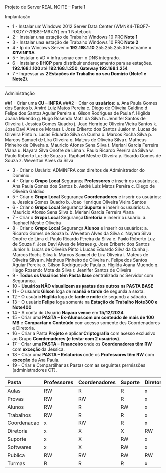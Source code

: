 Projeto de Server REAL NOITE – Parte 1


Implantação

- 1 -	Instalar um Windows 2012 Server Data Center (WMNK4-TBQF7-RXDY7-7RB89-M97JY) em 1 Notebook 
- 2 -	Instalar uma estação de Trabalho Windows 10 PRO **Note 1**
- 3 -	Instalar uma estação de Trabalho Windows 10 PRO **Note 2**
- 4 -	Ip do Windows Server = **192.168.1.10** 255.255.255.0 Hostname = **SRVINFRA**
- 5 -	Instalar o AD = infra.senac com o DNS integrado.
- 6 -	Instalar o **DHCP** para distribuir endereçamento para as estações. **192.168.1.100** até **192.168.1.250**, **Gateway 192.168.1.254**
- 7 -	Ingressar as **2 Estações de Trabalho no seu Domínio (Note1 e Note2)**.

---

Administração

##1 -	Criar uma **OU – INFRA**
###2 -	Criar os **usuários**:
  a.	Ana Paula Gomes dos Santos
  b.	André Luiz Matos Pereira
  c.	Diego de Oliveira Galdino
  d.	Felipe dos Santos Aguiar Pereira
  e.	Gilson Rodrigues de Paula
  f.	Higilda Joana Muendo
  g.	Hugo Rosendo Mota da Silva
  h.	Jennifer Santos de Oliveira
  i.	Jessica Gomes Quadro
  j.	Joao Henrique Oliveira Vieira Santos
  k.	Jose Davi Alves de Moraes
  l.	Jose Eriberto dos Santos Junior
  m.	Lucas de Oliveira Pinto
  n.	Lucas Eduardo Silva da Cunha
  o.	Marcos Rocha Silva
  p.	Marcos Samuel de Lira Oliveira
  q.	Mateus de Oliveira Silva
  r.	Matheus Pinheiro de Oliveira
  s.	Mauricio Afonso Sena Silva
  t.	Meriani Garcia Ferreira Viana
  u.	Nayara Silva Onofre de Lima
  v.	Paulo Ricardo Pereira da Silva
  w.	Paulo Roberto Luz de Souza
  x.	Raphael Mestre Oliveira
  y.	Ricardo Gomes de Souza
  z.	Weverton Alves da Silva
- 3 -	Criar o Usuário: ADMINFRA com direitos de Administrador do Domínio.
- 4 -	Criar o **Grupo Local** Segurança **Professores** e inserir os usuários: 
  a.	Ana Paula Gomes dos Santos
  b.	André Luiz Matos Pereira
  c.	Diego de Oliveira Galdino
- 5 -	Criar o **Grupo Local** Segurança **Coordenadores** e inserir os usuários: 
  a.	Jessica Gomes Quadro
  b.	Joao Henrique Oliveira Vieira Santos
- 6 -	Criar o **Grupo Local** Segurança **Suporte** e inserir os usuários: 
  a.	Mauricio Afonso Sena Silva
  b.	Meriani Garcia Ferreira Viana
- 7 -	Criar o **Grupo Local** Segurança **Diretoria** e inserir o usuário: 
  a.	Raphael Mestre Oliveira
- 8 -	Criar o **Grupo Local** Segurança **Alunos** e inserir os usuários: 
  a.	Ricardo Gomes de Souza
  b.	Weverton Alves da Silva
  c.	Nayara Silva Onofre de Lima
  d.	Paulo Ricardo Pereira da Silva
  e.	Paulo Roberto Luz de Souza
  f.	Jose Davi Alves de Moraes
  g.	Jose Eriberto dos Santos Junior
  h.	Lucas de Oliveira Pinto
  i.	Lucas Eduardo Silva da Cunha
  j.	Marcos Rocha Silva
  k.	Marcos Samuel de Lira Oliveira
  l.	Mateus de Oliveira Silva
  m.	Matheus Pinheiro de Oliveira
  n.	Felipe dos Santos Aguiar Pereira
  o.	Gilson Rodrigues de Paula
  p.	Higilda Joana Muendo
  q.	Hugo Rosendo Mota da Silva
  r.	Jennifer Santos de Oliveira
- 9 -	**Todos os Usuários têm Pasta Base** centralizada no Servidor com Segurança.
- 10 -	**Usuários NÃO visualizem as pastas dos outros na PASTA BASE**
- 11 -	O usuário **Gilson** loga de **manhã e tarde** de segunda a sexta.
- 12 -	O usuário **Higilda** loga de **tarde e noite** de segunda a sábado.
- 13 -	O usuário **Felipe** loga somente na **Estação de Trabalho Note300 e Note400**
- 14 -	A conta do Usuário **Nayara vence** em **15/12/2024**
- 15 -	Criar uma **PASTA – Ex-Alunos com um conteúdo de mais de 100 MB** e **Compactar o Conteúdo** com acesso somente dos Coordenadores e Diretoria.
- 16 -	Criar a Pasta **Projeto** e aplicar **Criptografia** com acesso exclusivo ao Grupo **Coordenadores (e testar com 2 usuários)**.  
- 17 -	Criar uma **PASTA – Financeiro** onde os **Coordenadores têm RW** com **exceção** da Jessica.
- 18 -	Criar uma **PASTA – Relatorios** onde os **Professores têm RW** com **exceção** da Ana Paula.
- 19 -	Criar e Compartilhar as Pastas com as seguintes permissões (administradores CT).

|	Pasta	|	Professores	|	Coordenadores	|	Suporte	|	Diretoria	|	Alunos	|
|	:--	|	:--	|	:--	|	:--	|	:--	|	:--	|
|	Aulas	|	RW	|	R	|	R	|	x	|	R	|
|	Provas	|	RW	|	RW	|	R	|	x	|	x	|
|	Alunos	|	RW	|	R	|	RW	|	x	|	RW	|
|	Trabalhos	|	RW	|	R	|	R	|	x	|	RW	|
|	Coordenacao	|	x	|	RW	|	R	|	x	|	x	|
|	Diretoria	|	x	|	X	|	X	|	RW	|	x	|
|	Suporte	|	x	|	X	|	RW	|	x	|	x	|
|	Softwares	|	x	|	X	|	RW	|	x	|	x	|
|	Publica	|	RW	|	RW	|	RW	|	RW	|	RW	|
|	Turmas	|	R	|	R	|	R	|	x	|	RW	|
